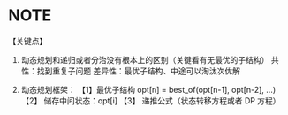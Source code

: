 # NOTE
【关键点】

1. 动态规划和递归或者分治没有根本上的区别（关键看有无最优的子结构）
   共性：找到重复子问题
   差异性：最优子结构、中途可以淘汰次优解

2. 动态规划框架：
   【1】最优子结构 opt[n] = best_of(opt[n-1], opt[n-2], …)
   【2】 储存中间状态：opt[i]
   【3】 递推公式（状态转移方程或者 DP 方程）